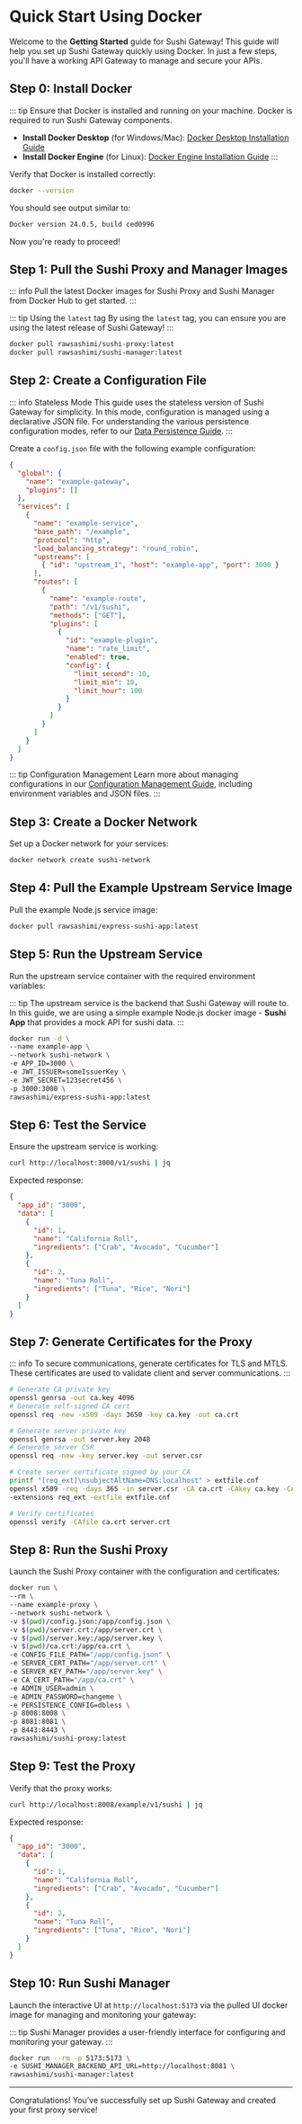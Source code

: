 # Quick Start Using Docker

Welcome to the **Getting Started** guide for Sushi Gateway! This guide will help you set up Sushi Gateway quickly using Docker. In just a few steps, you'll have a working API Gateway to manage and secure your APIs.

## Step 0: Install Docker

::: tip
Ensure that Docker is installed and running on your machine. Docker is required to run Sushi Gateway components.

- **Install Docker Desktop** (for Windows/Mac): [Docker Desktop Installation Guide](https://docs.docker.com/desktop/)
- **Install Docker Engine** (for Linux): [Docker Engine Installation Guide](https://docs.docker.com/engine/install/)
  :::

Verify that Docker is installed correctly:

```bash
docker --version
```

You should see output similar to:

```bash
Docker version 24.0.5, build ced0996
```

Now you're ready to proceed!

## Step 1: Pull the Sushi Proxy and Manager Images

::: info
Pull the latest Docker images for Sushi Proxy and Sushi Manager from Docker Hub to get started.
:::

::: tip Using the `latest` tag
By using the `latest` tag, you can ensure you are using the latest release of Sushi Gateway!
:::

```bash
docker pull rawsashimi/sushi-proxy:latest
docker pull rawsashimi/sushi-manager:latest
```

## Step 2: Create a Configuration File

::: info Stateless Mode
This guide uses the stateless version of Sushi Gateway for simplicity. In this mode, configuration is managed using a declarative JSON file. For understanding the various persistence configuration modes, refer to our [Data Persistence Guide](../concepts/data-persistence.md).
:::

Create a `config.json` file with the following example configuration:

```json
{
  "global": {
    "name": "example-gateway",
    "plugins": []
  },
  "services": [
    {
      "name": "example-service",
      "base_path": "/example",
      "protocol": "http",
      "load_balancing_strategy": "round_robin",
      "upstreams": [
        { "id": "upstream_1", "host": "example-app", "port": 3000 }
      ],
      "routes": [
        {
          "name": "example-route",
          "path": "/v1/sushi",
          "methods": ["GET"],
          "plugins": [
            {
              "id": "example-plugin",
              "name": "rate_limit",
              "enabled": true,
              "config": {
                "limit_second": 10,
                "limit_min": 10,
                "limit_hour": 100
              }
            }
          ]
        }
      ]
    }
  ]
}
```

::: tip Configuration Management
Learn more about managing configurations in our [Configuration Management Guide](../concepts/configuration/index.md), including environment variables and JSON files.
:::

## Step 3: Create a Docker Network

Set up a Docker network for your services:

```bash
docker network create sushi-network
```

## Step 4: Pull the Example Upstream Service Image

Pull the example Node.js service image:

```bash
docker pull rawsashimi/express-sushi-app:latest
```

## Step 5: Run the Upstream Service

Run the upstream service container with the required environment variables:

::: tip
The upstream service is the backend that Sushi Gateway will route to. In this guide, we are using a simple example Node.js docker image - **Sushi App** that provides a mock API for sushi data.
:::

```bash
docker run -d \
--name example-app \
--network sushi-network \
-e APP_ID=3000 \
-e JWT_ISSUER=someIssuerKey \
-e JWT_SECRET=123secret456 \
-p 3000:3000 \
rawsashimi/express-sushi-app:latest
```

## Step 6: Test the Service

Ensure the upstream service is working:

```bash
curl http://localhost:3000/v1/sushi | jq
```

Expected response:

```json
{
  "app_id": "3000",
  "data": [
    {
      "id": 1,
      "name": "California Roll",
      "ingredients": ["Crab", "Avocado", "Cucumber"]
    },
    {
      "id": 2,
      "name": "Tuna Roll",
      "ingredients": ["Tuna", "Rice", "Nori"]
    }
  ]
}
```

## Step 7: Generate Certificates for the Proxy

::: info
To secure communications, generate certificates for TLS and MTLS. These certificates are used to validate client and server communications.
:::

```bash
# Generate CA private key
openssl genrsa -out ca.key 4096
# Generate self-signed CA cert
openssl req -new -x509 -days 3650 -key ca.key -out ca.crt

# Generate server private key
openssl genrsa -out server.key 2048
# Generate server CSR
openssl req -new -key server.key -out server.csr

# Create server certificate signed by your CA
printf "[req_ext]\nsubjectAltName=DNS:localhost" > extfile.cnf
openssl x509 -req -days 365 -in server.csr -CA ca.crt -CAkey ca.key -CAcreateserial -out server.crt \
-extensions req_ext -extfile extfile.cnf

# Verify certificates
openssl verify -CAfile ca.crt server.crt
```

## Step 8: Run the Sushi Proxy

Launch the Sushi Proxy container with the configuration and certificates:

```bash
docker run \
--rm \
--name example-proxy \
--network sushi-network \
-v $(pwd)/config.json:/app/config.json \
-v $(pwd)/server.crt:/app/server.crt \
-v $(pwd)/server.key:/app/server.key \
-v $(pwd)/ca.crt:/app/ca.crt \
-e CONFIG_FILE_PATH="/app/config.json" \
-e SERVER_CERT_PATH="/app/server.crt" \
-e SERVER_KEY_PATH="/app/server.key" \
-e CA_CERT_PATH="/app/ca.crt" \
-e ADMIN_USER=admin \
-e ADMIN_PASSWORD=changeme \
-e PERSISTENCE_CONFIG=dbless \
-p 8008:8008 \
-p 8081:8081 \
-p 8443:8443 \
rawsashimi/sushi-proxy:latest
```

## Step 9: Test the Proxy

Verify that the proxy works:

```bash
curl http://localhost:8008/example/v1/sushi | jq
```

Expected response:

```json
{
  "app_id": "3000",
  "data": [
    {
      "id": 1,
      "name": "California Roll",
      "ingredients": ["Crab", "Avocado", "Cucumber"]
    },
    {
      "id": 2,
      "name": "Tuna Roll",
      "ingredients": ["Tuna", "Rice", "Nori"]
    }
  ]
}
```

## Step 10: Run Sushi Manager

Launch the interactive UI at `http://localhost:5173` via the pulled UI docker image for managing and monitoring your gateway:

::: tip
Sushi Manager provides a user-friendly interface for configuring and monitoring your gateway.
:::

```bash
docker run --rm -p 5173:5173 \
-e SUSHI_MANAGER_BACKEND_API_URL=http://localhost:8081 \
rawsashimi/sushi-manager:latest
```

---

Congratulations! You’ve successfully set up Sushi Gateway and created your first proxy service!
